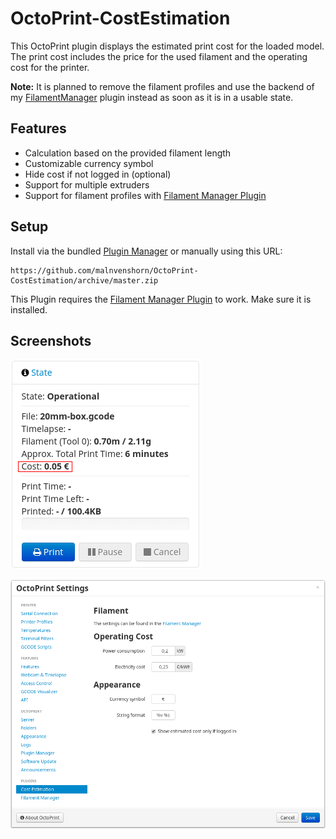 # OctoPrint-CostEstimation

This OctoPrint plugin displays the estimated print cost for the loaded model. The print cost includes the price for the used filament and the operating cost for the printer.

**Note:** It is planned to remove the filament profiles and use the backend of my [FilamentManager](https://github.com/malnvenshorn/OctoPrint-FilamentManager) plugin instead as soon as it is in a usable state.

## Features
- Calculation based on the provided filament length
- Customizable currency symbol
- Hide cost if not logged in (optional)
- Support for multiple extruders
- Support for filament profiles with [Filament Manager Plugin](https://github.com/malnvenshorn/OctoPrint-FilamentManager)

## Setup

Install via the bundled [Plugin Manager](https://github.com/foosel/OctoPrint/wiki/Plugin:-Plugin-Manager)
or manually using this URL:

    https://github.com/malnvenshorn/OctoPrint-CostEstimation/archive/master.zip

This Plugin requires the [Filament Manager Plugin](https://github.com/malnvenshorn/OctoPrint-FilamentManager) to work. Make sure it is installed.

## Screenshots

![CostEstimation](screenshots/costestimation.png?raw=true)

![CostEstimation Settings](screenshots/costestimation_settings.png?raw=true)
